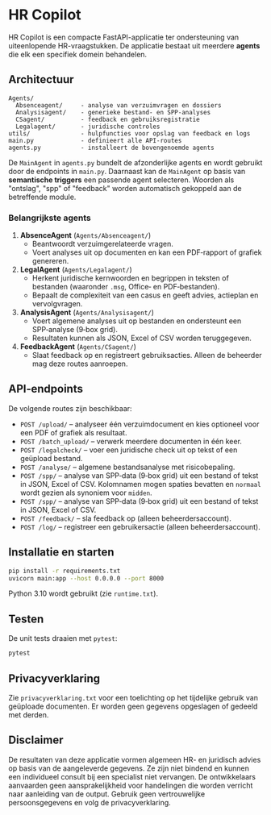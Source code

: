 # HR Copilot

HR Copilot is een compacte FastAPI-applicatie ter ondersteuning van uiteenlopende HR-vraagstukken. De applicatie bestaat uit meerdere **agents** die elk een specifiek domein behandelen.

## Architectuur

```
Agents/
  Absenceagent/     - analyse van verzuimvragen en dossiers
  Analysisagent/    - generieke bestand‑ en SPP‑analyses
  CSagent/          - feedback en gebruiksregistratie
  Legalagent/       - juridische controles
utils/              - hulpfuncties voor opslag van feedback en logs
main.py             - definieert alle API‑routes
agents.py           - installeert de bovengenoemde agents
```

De `MainAgent` in `agents.py` bundelt de afzonderlijke agents en wordt gebruikt door de endpoints in `main.py`. Daarnaast kan de `MainAgent` op basis van **semantische triggers** een passende agent selecteren. Woorden als "ontslag", "spp" of "feedback" worden automatisch gekoppeld aan de betreffende module.

### Belangrijkste agents

1. **AbsenceAgent** (`Agents/Absenceagent/`)
   - Beantwoordt verzuimgerelateerde vragen.
   - Voert analyses uit op documenten en kan een PDF‑rapport of grafiek genereren.
2. **LegalAgent** (`Agents/Legalagent/`)
   - Herkent juridische kernwoorden en begrippen in teksten of bestanden (waaronder `.msg`, Office‑ en PDF‑bestanden).
   - Bepaalt de complexiteit van een casus en geeft advies, actieplan en vervolgvragen.
3. **AnalysisAgent** (`Agents/Analysisagent/`)
   - Voert algemene analyses uit op bestanden en ondersteunt een SPP‑analyse (9‑box grid).
   - Resultaten kunnen als JSON, Excel of CSV worden teruggegeven.
4. **FeedbackAgent** (`Agents/CSagent/`)
   - Slaat feedback op en registreert gebruiksacties. Alleen de beheerder mag deze routes aanroepen.

## API‑endpoints

De volgende routes zijn beschikbaar:

- `POST /upload/` – analyseer één verzuimdocument en kies optioneel voor een PDF of grafiek als resultaat.
- `POST /batch_upload/` – verwerk meerdere documenten in één keer.
- `POST /legalcheck/` – voer een juridische check uit op tekst of een geüpload bestand.
- `POST /analyse/` – algemene bestandsanalyse met risicobepaling.
- `POST /spp/` – analyse van SPP‑data (9‑box grid) uit een bestand of tekst in JSON, Excel of CSV. Kolomnamen mogen spaties bevatten en `normaal` wordt gezien als synoniem voor `midden`.
- `POST /spp/` – analyse van SPP‑data (9‑box grid) uit een bestand of tekst in JSON, Excel of CSV.
- `POST /feedback/` – sla feedback op (alleen beheerdersaccount).
- `POST /log/` – registreer een gebruikersactie (alleen beheerdersaccount).

## Installatie en starten

```bash
pip install -r requirements.txt
uvicorn main:app --host 0.0.0.0 --port 8000
```

Python 3.10 wordt gebruikt (zie `runtime.txt`).

## Testen

De unit tests draaien met `pytest`:

```bash
pytest
```

## Privacyverklaring

Zie `privacyverklaring.txt` voor een toelichting op het tijdelijke gebruik van geüploade documenten. Er worden geen gegevens opgeslagen of gedeeld met derden.

## Disclaimer

De resultaten van deze applicatie vormen algemeen HR- en juridisch advies op basis van de aangeleverde gegevens. Ze zijn niet bindend en kunnen een individueel consult bij een specialist niet vervangen. De ontwikkelaars aanvaarden geen aansprakelijkheid voor handelingen die worden verricht naar aanleiding van de output. Gebruik geen vertrouwelijke persoonsgegevens en volg de privacyverklaring.
